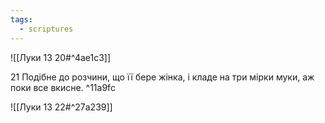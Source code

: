 ```yaml
---
tags:
  - scriptures
---
```


![[Луки 13 20#^4ae1c3]]

21 Подібне до розчини, що її бере жінка, і кладе на три мірки муки, аж поки все вкисне. ^11a9fc

![[Луки 13 22#^27a239]]